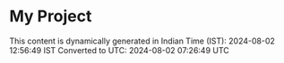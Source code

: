 # My Project

This content is dynamically generated in Indian Time (IST): 2024-08-02 12:56:49 IST
Converted to UTC: 2024-08-02 07:26:49 UTC
